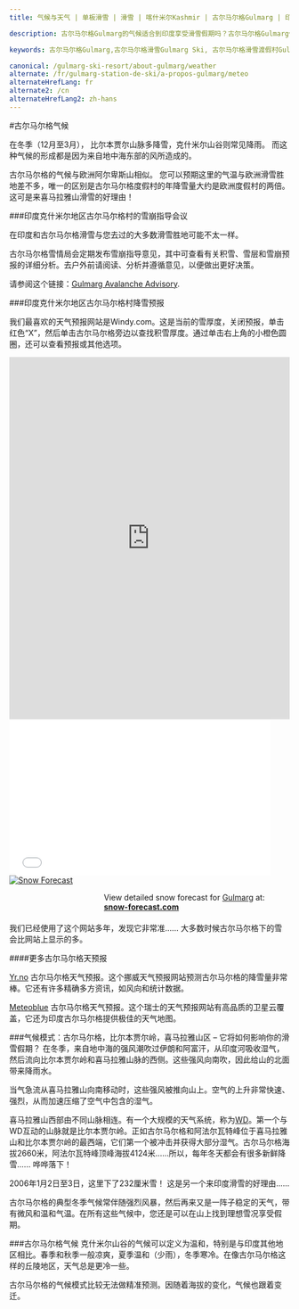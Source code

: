 ```yaml
---
title: 气候与天气 | 单板滑雪 | 滑雪 | 喀什米尔Kashmir | 古尔马尔格Gulmarg | 印度India | Skigulmarg.com

description: 古尔马尔格Gulmarg的气候适合到印度享受滑雪假期吗？古尔马尔格Gulmarg位于喜马拉雅Himalayas西部比尔本贾尔山脉Pir Pinjals它是第一个降雪的山脉。

keywords: 古尔马尔格Gulmarg,古尔马尔格滑雪Gulmarg Ski, 古尔马尔格滑雪渡假村Gulmarg Ski Resort, 喀什米尔滑雪Skiing in the Himalayas, 印度滑雪Skiing in India, 喜马拉雅Himalaya, 喀什米尔Kashmir, Skigulmarg.com

canonical: /gulmarg-ski-resort/about-gulmarg/weather
alternate: /fr/gulmarg-station-de-ski/a-propos-gulmarg/meteo
alternateHrefLang: fr
alternate2: /cn
alternateHrefLang2: zh-hans
---
```


#古尔马尔格气候

在冬季（12月至3月）， 比尔本贾尔山脉多降雪，克什米尔山谷则常见降雨。 而这种气候的形成都是因为来自地中海东部的风所造成的。

古尔马尔格的气候与欧洲阿尔卑斯山相似。 您可以预期这里的气温与欧洲滑雪胜地差不多，唯一的区别是古尔马尔格度假村的年降雪量大约是欧洲度假村的两倍。这可是来喜马拉雅山滑雪的好理由！

###印度克什米尔地区古尔马尔格村的雪崩指导会议

在印度和古尔马尔格滑雪与您去过的大多数滑雪胜地可能不太一样。

古尔马尔格雪情局会定期发布雪崩指导意见，其中可查看有关积雪、雪层和雪崩预报的详细分析。去户外前请阅读、分析并遵循意见，以便做出更好决策。

请参阅这个链接：[Gulmarg Avalanche Advisory](https://www.facebook.com/groups/gulmargavalancheadvisory/?target=_blank).

###印度克什米尔地区古尔马尔格村降雪预报

我们最喜欢的天气预报网站是Windy.com。这是当前的雪厚度，关闭预报，单击红色“X”，然后单击古尔马尔格旁边以查找积雪厚度。通过单击右上角的小橙色圆圈，还可以查看预报或其他选项。

<iframe width="100%" height="650" src="https://embed.windy.com/embed2.html?lat=33.970&lon=74.395&zoom=11&level=surface&overlay=snowcover&menu=&message=&marker=&calendar=&pressure=true&type=map&location=coordinates&detail=true&detailLat=34.049&detailLon=74.392&metricWind=kt&metricTemp=%C2%B0C&radarRange=-1" frameborder="0"></iframe>

<link href="//www.snow-forecast.com/stylesheets/feed.css" media="screen" rel="stylesheet" type="text/css" />
<div id="wf-weatherfeed" class="m-b-20 m-l-0">
    <iframe style="overflow:hidden;border:none;" allowtransparency="true" height="280" width="469" src="//www.snow-forecast.com/resorts/Gulmarg/forecasts/feed/top/m" scrolling="no" frameborder="0" marginwidth="0" marginheight="0">
        <p>Your browser does not support iframes.</p>
    </iframe>
    <div id="wf-link">
        <a href="https://www.snow-forecast.com" target="_blank">
            <img alt="Snow Forecast" src="//www.snow-forecast.com/images/feed/snowlogo-150.png">
        </a>
        <p id="cmt" style="padding: 0 5px 5px 170px;">
            View detailed snow forecast for <a href="https://www.snow-forecast.com/resorts/Gulmarg" target="_blank">Gulmarg</a> at:<br>
            <a href="https://www.snow-forecast.com/resorts/Gulmarg" target="_blank">
                <strong>snow-forecast.com</strong>
            </a>
        </p>
        <div style="clear: both;"></div>
    </div>
</div>

我们已经使用了这个网站多年，发现它非常准...... 大多数时候古尔马尔格下的雪会比网站上显示的多。

####更多古尔马尔格天预报

[Yr.no](http://www.yr.no/place/India/Jammu_and_Kashmir/Gulmarg/long.html/?target=_blank) 古尔马尔格天气预报。这个挪威天气预报网站预测古尔马尔格的降雪量非常棒。它还有许多精确多方资讯，如风向和统计数据。

[Meteoblue](https://www.meteoblue.com/en/weather/forecast/week/gulmarg_india_1270743/?target=_blank) 古尔马尔格天气预报。这个瑞士的天气预报网站有高品质的卫星云覆盖，它还为印度古尔马尔格提供极佳的天气地图。

###气候模式：古尔马尔格，比尔本贾尔岭，喜马拉雅山区 – 它将如何影响你的滑雪假期？
在冬季，来自地中海的强风潮吹过伊朗和阿富汗，从印度河吸收湿气，然后流向比尔本贾尔岭和喜马拉雅山脉的西侧。这些强风向南吹，因此给山的北面带来降雨水。

当气急流从喜马拉雅山向南移动时，这些强风被推向山上。空气的上升非常快速、强烈，从而加速压缩了空气中包含的湿气。

喜马拉雅山西部由不同山脉相连。有一个大规模的天气系统，称为<a href="https://en.wikipedia.org/wiki/Western_Disturbance" target="_blank">WD</a>。第一个与WD互动的山脉就是比尔本贾尔岭。正如古尔马尔格和阿法尔瓦特峰位于喜马拉雅山和比尔本贾尔岭的最西端，它们第一个被冲击并获得大部分湿气。古尔马尔格海拔2660米，阿法尔瓦特峰顶峰海拔4124米......所以，每年冬天都会有很多新鲜降雪...... 哗哗落下！

2006年1月2日至3日，这里下了232厘米雪！ 这是另一个来印度滑雪的好理由......

古尔马尔格的典型冬季气候常伴随强烈风暴，然后再来又是一阵子稳定的天气，带有微风和温和气温。在所有这些气候中，您还是可以在山上找到理想雪况享受假期。

###古尔马尔格气候
克什米尔山谷的气候可以定义为温和，特别是与印度其他地区相比。春季和秋季一般凉爽，夏季温和（少雨），冬季寒冷。在像古尔马尔格这样的丘陵地区，天气总是更冷一些。

古尔马尔格的气候模式比较无法做精准预测。因随着海拔的变化，气候也跟着变迁。

<!-- [darksky.net](https://darksky.net/forecast/34.049,74.3921/si12/en/?target=_blank) -->
